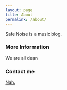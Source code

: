 ```yaml
---
layout: page
title: About
permalink: /about/
---
```


Safe Noise is a music blog.

### More Information

We are all dean

### Contact me

[Nah.](http://isaacdavis.github.io)

